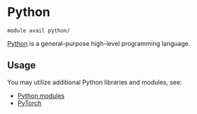 # Python 

    module avail python/

[Python](https://www.python.org/) is a general-purpose high-level programming language. 

## Usage

You may utilize additional Python libraries and modules, see:

- [Python modules](../../software/sw-list/python-modules.md)
- [PyTorch](../../software/sw-list/pytorch.md)

